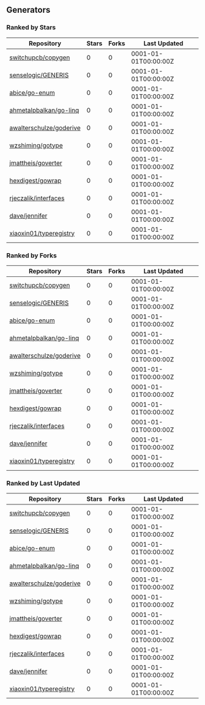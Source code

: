 ## Generators

### Ranked by Stars

| Repository | Stars | Forks | Last Updated |
|------------|-------|-------|--------------|
| [switchupcb/copygen](https://github.com/switchupcb/copygen) | 0 | 0 | 0001-01-01T00:00:00Z |
| [senselogic/GENERIS](https://github.com/senselogic/GENERIS) | 0 | 0 | 0001-01-01T00:00:00Z |
| [abice/go-enum](https://github.com/abice/go-enum) | 0 | 0 | 0001-01-01T00:00:00Z |
| [ahmetalpbalkan/go-linq](https://github.com/ahmetalpbalkan/go-linq) | 0 | 0 | 0001-01-01T00:00:00Z |
| [awalterschulze/goderive](https://github.com/awalterschulze/goderive) | 0 | 0 | 0001-01-01T00:00:00Z |
| [wzshiming/gotype](https://github.com/wzshiming/gotype) | 0 | 0 | 0001-01-01T00:00:00Z |
| [jmattheis/goverter](https://github.com/jmattheis/goverter) | 0 | 0 | 0001-01-01T00:00:00Z |
| [hexdigest/gowrap](https://github.com/hexdigest/gowrap) | 0 | 0 | 0001-01-01T00:00:00Z |
| [rjeczalik/interfaces](https://github.com/rjeczalik/interfaces) | 0 | 0 | 0001-01-01T00:00:00Z |
| [dave/jennifer](https://github.com/dave/jennifer) | 0 | 0 | 0001-01-01T00:00:00Z |
| [xiaoxin01/typeregistry](https://github.com/xiaoxin01/typeregistry) | 0 | 0 | 0001-01-01T00:00:00Z |

### Ranked by Forks

| Repository | Stars | Forks | Last Updated |
|------------|-------|-------|--------------|
| [switchupcb/copygen](https://github.com/switchupcb/copygen) | 0 | 0 | 0001-01-01T00:00:00Z |
| [senselogic/GENERIS](https://github.com/senselogic/GENERIS) | 0 | 0 | 0001-01-01T00:00:00Z |
| [abice/go-enum](https://github.com/abice/go-enum) | 0 | 0 | 0001-01-01T00:00:00Z |
| [ahmetalpbalkan/go-linq](https://github.com/ahmetalpbalkan/go-linq) | 0 | 0 | 0001-01-01T00:00:00Z |
| [awalterschulze/goderive](https://github.com/awalterschulze/goderive) | 0 | 0 | 0001-01-01T00:00:00Z |
| [wzshiming/gotype](https://github.com/wzshiming/gotype) | 0 | 0 | 0001-01-01T00:00:00Z |
| [jmattheis/goverter](https://github.com/jmattheis/goverter) | 0 | 0 | 0001-01-01T00:00:00Z |
| [hexdigest/gowrap](https://github.com/hexdigest/gowrap) | 0 | 0 | 0001-01-01T00:00:00Z |
| [rjeczalik/interfaces](https://github.com/rjeczalik/interfaces) | 0 | 0 | 0001-01-01T00:00:00Z |
| [dave/jennifer](https://github.com/dave/jennifer) | 0 | 0 | 0001-01-01T00:00:00Z |
| [xiaoxin01/typeregistry](https://github.com/xiaoxin01/typeregistry) | 0 | 0 | 0001-01-01T00:00:00Z |

### Ranked by Last Updated

| Repository | Stars | Forks | Last Updated |
|------------|-------|-------|--------------|
| [switchupcb/copygen](https://github.com/switchupcb/copygen) | 0 | 0 | 0001-01-01T00:00:00Z |
| [senselogic/GENERIS](https://github.com/senselogic/GENERIS) | 0 | 0 | 0001-01-01T00:00:00Z |
| [abice/go-enum](https://github.com/abice/go-enum) | 0 | 0 | 0001-01-01T00:00:00Z |
| [ahmetalpbalkan/go-linq](https://github.com/ahmetalpbalkan/go-linq) | 0 | 0 | 0001-01-01T00:00:00Z |
| [awalterschulze/goderive](https://github.com/awalterschulze/goderive) | 0 | 0 | 0001-01-01T00:00:00Z |
| [wzshiming/gotype](https://github.com/wzshiming/gotype) | 0 | 0 | 0001-01-01T00:00:00Z |
| [jmattheis/goverter](https://github.com/jmattheis/goverter) | 0 | 0 | 0001-01-01T00:00:00Z |
| [hexdigest/gowrap](https://github.com/hexdigest/gowrap) | 0 | 0 | 0001-01-01T00:00:00Z |
| [rjeczalik/interfaces](https://github.com/rjeczalik/interfaces) | 0 | 0 | 0001-01-01T00:00:00Z |
| [dave/jennifer](https://github.com/dave/jennifer) | 0 | 0 | 0001-01-01T00:00:00Z |
| [xiaoxin01/typeregistry](https://github.com/xiaoxin01/typeregistry) | 0 | 0 | 0001-01-01T00:00:00Z |

